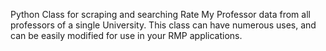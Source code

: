 
Python Class for scraping and searching Rate My Professor data from all professors of a single University.  This class can have numerous uses, and can be easily modified for use in your RMP applications.
